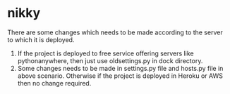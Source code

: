 # nikky

There are some changes which needs to be made according to the server to which it is deployed.

1. If the project is deployed to free service offering servers like pythonanywhere, then just use oldsettings.py in dock directory.
2. Some changes needs to be made in settings.py file and hosts.py file in above scenario.
Otherwise if the project is deployed in Heroku or AWS then no change required.

